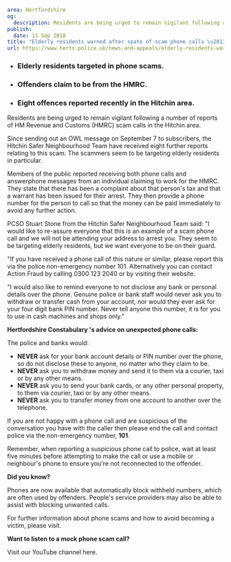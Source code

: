 ```yaml
area: Hertfordshire
og:
  description: Residents are being urged to remain vigilant following a number of reports of HM Revenue and Customs (HMRC) scam calls in the Hitchin area.
publish:
  date: 11 Sep 2018
title: "Elderly residents warned after spate of scam phone calls \u2013 Hitchin"
url: https://www.herts.police.uk/news-and-appeals/elderly-residents-warned-after-spate-of-scam-phone-calls-hitchin-1756G
```

* ### Elderly residents targeted in phone scams.

 * ### Offenders claim to be from the HMRC.

 * ### Eight offences reported recently in the Hitchin area.

Residents are being urged to remain vigilant following a number of reports of HM Revenue and Customs (HMRC) scam calls in the Hitchin area.

Since sending out an OWL message on September 7 to subscribers, the Hitchin Safer Neighbourhood Team have received eight further reports relating to this scam. The scammers seem to be targeting elderly residents in particular.

Members of the public reported receiving both phone calls and answerphone messages from an individual claiming to work for the HMRC. They state that there has been a complaint about that person's tax and that a warrant has been issued for their arrest. They then provide a phone number for the person to call so that the money can be paid immediately to avoid any further action.

PCSO Stuart Stone from the Hitchin Safer Neighbourhood Team said: "I would like to re-assure everyone that this is an example of a scam phone call and we will not be attending your address to arrest you. They seem to be targeting elderly residents, but we want everyone to be on their guard.

"If you have received a phone call of this nature or similar, please report this via the police non-emergency number 101. Alternatively you can contact Action Fraud by calling 0300 123 2040 or by visiting their website.

"I would also like to remind everyone to not disclose any bank or personal details over the phone. Genuine police or bank staff would never ask you to withdraw or transfer cash from your account, nor would they ever ask for your four digit bank PIN number. Never tell anyone this number, it is for you to use in cash machines and shops only."

**Hertfordshire Constabulary 's advice on unexpected phone calls:**

The police and banks would:

 * **NEVER** ask for your bank account details or PIN number over the phone, so do not disclose these to anyone, no matter who they claim to be.
 * **NEVER** ask you to withdraw money and send it to them via a courier, taxi or by any other means.
 * **NEVER** ask you to send your bank cards, or any other personal property, to them via courier, taxi or by any other means.
 * **NEVER** ask you to transfer money from one account to another over the telephone.

If you are not happy with a phone call and are suspicious of the conversation you have with the caller then please end the call and contact police via the non-emergency number, **101**.

Remember, when reporting a suspicious phone call to police, wait at least five minutes before attempting to make the call or use a mobile or neighbour's phone to ensure you're not reconnected to the offender.

**Did you know?**

Phones are now available that automatically block withheld numbers, which are often used by offenders. People's service providers may also be able to assist with blocking unwanted calls.

For further information about phone scams and how to avoid becoming a victim, please visit.

**Want to listen to a mock phone scam call?**

Visit our YouTube channel here.
